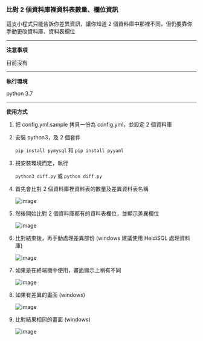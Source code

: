 ### 比對 2 個資料庫裡資料表數量、欄位資訊

這支小程式只能告訴你差異資訊，讓你知道 2 個資料庫中那裡不同，但仍要靠你手動更改資料庫、資料表欄位

---

**注意事項**

目前沒有

---

**執行環境**

python 3.7

---

**使用方式**

1. 把 config.yml.sample 拷貝一份為 config.yml，並設定 2 個資料庫

2. 安裝 python3，及 2 個套件
 
   `pip install pymysql` 和 `pip install pyyaml`

3. 視安裝環境而定，執行

   `python3 diff.py` 或 `python diff.py` 

4. 首先會比對 2 個資料庫裡資料表的數量及差異資料表名稱

   ![image](https://drive.google.com/uc?export=view&id=15YrRRPW8ojR_ArXp55_Rmw_OQTwtEYoT)

5. 然後開始比對 2 個資料庫都有的資料表欄位，並顯示差異欄位

   ![image](https://drive.google.com/uc?export=view&id=1fAPfpZcAlONMoqX3GqQEfesMMefkvjR1)

6. 比對結束後，再手動處理差異部份 (windows 建議使用 HeidiSQL 處理資料庫)

   ![image](https://drive.google.com/uc?export=view&id=1l8iG6FiToRC48-ApqowHW31TSsCmVvNN)

7. 如果是在終端機中使用，畫面顯示上稍有不同

   ![image](https://drive.google.com/uc?export=view&id=1f55caVLpnR9dp-lKZd3tU9XYH1OdbyY6)

8. 如果有差異的畫面 (windows)

   ![image](https://drive.google.com/uc?export=view&id=1vIbv5Jk-ecy-mqASNcmRdyIpkjRNXmYO)
   
9. 比對結果相同的畫面 (windows) 

   ![image](https://drive.google.com/uc?export=view&id=1frNBF6L0gShe40mlYgzCZNrSaNuYNNVq)